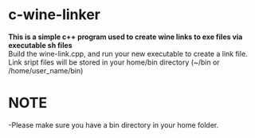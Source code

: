 # c-wine-linker

<b>This is a simple c++ program used to create wine links to exe files via executable sh files</b>
<br>
Build the wine-link.cpp, and run your new executable to create a link file.
Link sript files will be stored in your home/bin directory (~/bin or /home/user_name/bin)
<br>
<h1>NOTE</h1>
-Please make sure you have a bin directory in your home folder.
